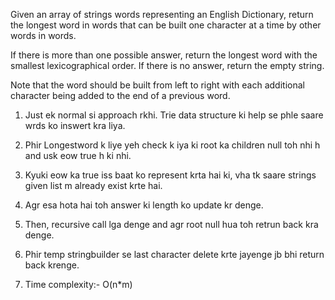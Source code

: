 Given an array of strings words representing an English Dictionary, return the longest word in words that can be built one character at a time by other words in words.

If there is more than one possible answer, return the longest word with the smallest lexicographical order. If there is no answer, return the empty string.

Note that the word should be built from left to right with each additional character being added to the end of a previous word. 

<!-- Approach -->

1. Just ek normal si approach rkhi. Trie data structure ki help se phle saare wrds ko inswert kra liya.

2. Phir Longestword k liye yeh check k iya ki root ka children null toh nhi h and usk eow true h ki nhi.

3. Kyuki eow ka true iss baat ko represent krta hai ki, vha tk saare strings given list m already exist krte hai.

4. Agr esa hota hai toh answer ki length ko update kr denge.

5. Then, recursive call lga denge and agr root null hua toh retrun back kra denge.

6. Phir temp stringbuilder se last character delete krte jayenge jb bhi return back krenge.

7. Time complexity:- O(n*m)
